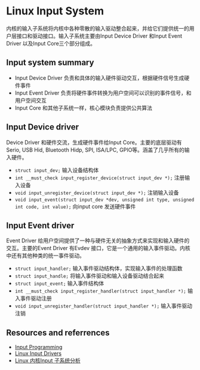 # Linux Input System #

内核的输入子系统将内核中各种零散的输入驱动整合起来，并给它们提供统一的用户层接口和驱动接口。输入子系统主要由Input Device Driver 和Input Event Driver 以及Input Core三个部分组成。

## Input system summary ##

* Input Device Driver 负责和具体的输入硬件驱动交互，根据硬件信号生成硬件事件
* Input Event Driver 负责将硬件事件转换为用户空间可以识别的事件信号，和用户空间交互
* Input Core 和其他子系统一样，核心模块负责提供公共算法

## Input Device driver ##

Device Driver 和硬件交流，生成硬件事件给Input Core。主要的底层驱动有Serio, USB Hid, Bluetooth Hidp, SPI, ISA/LPC, GPIO等。涵盖了几乎所有的输入硬件。

* `struct input_dev;` 输入设备结构体
* `int __must_check input_register_device(struct input_dev *);` 注册输入设备
* `void input_unregister_device(struct input_dev *);` 注销输入设备
* `void input_event(struct input_dev *dev, unsigned int type, unsigned int code, int value);` 向input core 发送硬件事件

## Input Event driver ##

Event Driver 给用户空间提供了一种与硬件无关的抽象方式来实现和输入硬件的交互。主要的Event Driver 有Evdev 接口，它是一个通用的输入事件驱动。内核中还有其他种类的统一事件驱动。

* `struct input_handler;` 输入事件驱动结构体，实现输入事件的处理函数
* `struct input_handle;` 将输入事件驱动和输入设备驱动结合起来
* `struct input_event;` 输入事件结构体
* `int __must_check input_register_handler(struct input_handler *);` 输入事件驱动注册
* `void input_unregister_handler(struct input_handler *);` 输入事件驱动注销

## Resources and referrences ##

* [Input Programming](http://www.mjmwired.net/kernel/Documentation/input/input-programming.txt)
* [Linux Input Drivers](http://www.mjmwired.net/kernel/Documentation/input/input.txt)
* [Linux 内核Input 子系统分析](http://blog.csdn.net/hongtao_liu/archive/2010/06/18/5679171.aspx)
